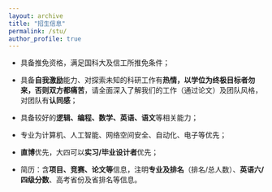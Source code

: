 ```yaml
---
layout: archive
title: "招生信息"
permalink: /stu/
author_profile: true
---
```


+ 具备推免资格，满足国科大及信工所推免条件；

+ 具备**自我激励**能力、对探索未知的科研工作有**热情，以学位为终极目标者勿来，否则双方都痛苦**，请全面深入了解我们的工作（通过论文）及团队风格，对团队有**认同感**；

+ 具备较好的**逻辑、编程、数学、英语、语文**等相关能力；

+ 专业为计算机、人工智能、网络空间安全、自动化、电子等优先；

+ **直博**优先，大四可以**实习/毕业设计者**优先；

+ 简历：含**项目、竞赛、论文等**信息，注明**专业及排名**（排名/总人数）、**英语六/四级分数**、高考省份及省排名等信息。
